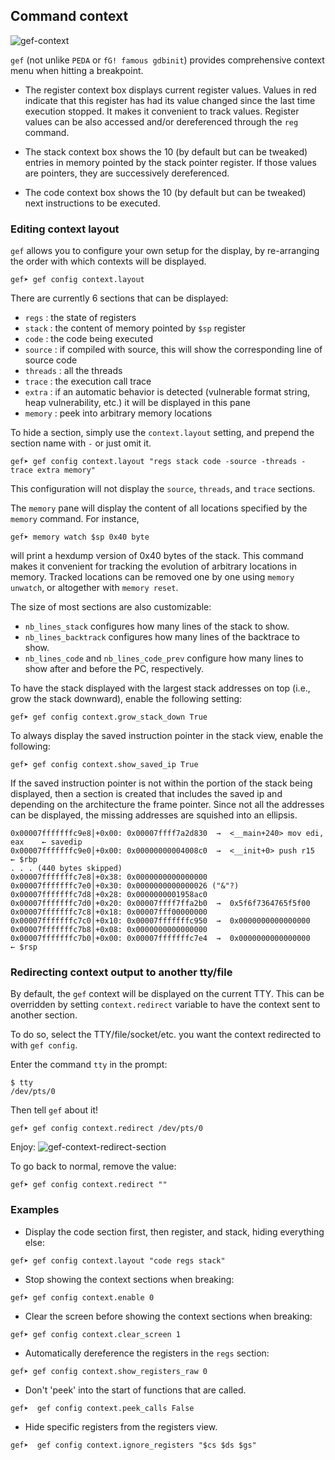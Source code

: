 ## Command context ##


![gef-context](https://i.imgur.com/aZiG8Yb.png)


`gef` (not unlike `PEDA` or `fG! famous gdbinit`) provides comprehensive context
menu when hitting a breakpoint.

* The register context box displays current register values. Values in red
  indicate that this register has had its value changed since the last
  time execution stopped. It makes it convenient to track values. Register
  values can be also accessed and/or dereferenced through the `reg` command.

* The stack context box shows the 10 (by default but can be tweaked) entries in
  memory pointed by the stack pointer register. If those values are pointers,
  they are successively dereferenced.

* The code context box shows the 10 (by default but can be tweaked) next
  instructions to be executed.


### Editing context layout ###

`gef` allows you to configure your own setup for the display, by re-arranging
the order with which contexts will be displayed.

```
gef➤ gef config context.layout
```

There are currently 6 sections that can be displayed:

   * `regs` : the state of registers
   * `stack` : the content of memory pointed by `$sp` register
   * `code` : the code being executed
   * `source` : if compiled with source, this will show the corresponding line
     of source code
   * `threads` : all the threads
   * `trace` : the execution call trace
   * `extra` : if an automatic behavior is detected (vulnerable format string,
     heap vulnerability, etc.) it will be displayed in this pane
   * `memory` : peek into arbitrary memory locations

To hide a section, simply use the `context.layout` setting, and prepend the
section name with `-` or just omit it.

```
gef➤ gef config context.layout "regs stack code -source -threads -trace extra memory"
```
This configuration will not display the `source`, `threads`, and `trace` sections.

The `memory` pane will display the content of all locations specified by the
`memory` command. For instance,

```
gef➤ memory watch $sp 0x40 byte
```

will print a hexdump version of 0x40 bytes of the stack. This command makes it
convenient for tracking the evolution of arbitrary locations in memory. Tracked
locations can be removed one by one using `memory unwatch`, or altogether with
`memory reset`.

The size of most sections are also customizable:

* `nb_lines_stack` configures how many lines of the stack to show.
* `nb_lines_backtrack` configures how many lines of the backtrace to show.
* `nb_lines_code` and `nb_lines_code_prev` configure how many lines to show
  after and before the PC, respectively.

To have the stack displayed with the largest stack addresses on top (i.e., grow the
stack downward), enable the following setting:
```
gef➤ gef config context.grow_stack_down True
```

To always display the saved instruction pointer in the stack view, enable the following:
```
gef➤ gef config context.show_saved_ip True
```

If the saved instruction pointer is not within the portion of the stack being displayed,
then a section is created that includes the saved ip and depending on the architecture
the frame pointer.  Since not all the addresses can be displayed, the missing addresses
are squished into an ellipsis.
```
0x00007fffffffc9e8│+0x00: 0x00007ffff7a2d830  →  <__main+240> mov edi, eax    ← savedip
0x00007fffffffc9e0│+0x00: 0x00000000004008c0  →  <__init+0> push r15    ← $rbp
. . . (440 bytes skipped)
0x00007fffffffc7e8│+0x38: 0x0000000000000000
0x00007fffffffc7e0│+0x30: 0x0000000000000026 ("&"?)
0x00007fffffffc7d8│+0x28: 0x0000000001958ac0
0x00007fffffffc7d0│+0x20: 0x00007ffff7ffa2b0  →  0x5f6f7364765f5f00
0x00007fffffffc7c8│+0x18: 0x00007fff00000000
0x00007fffffffc7c0│+0x10: 0x00007fffffffc950  →  0x0000000000000000
0x00007fffffffc7b8│+0x08: 0x0000000000000000
0x00007fffffffc7b0│+0x00: 0x00007fffffffc7e4  →  0x0000000000000000      ← $rsp
```

### Redirecting context output to another tty/file ###

By default, the `gef` context will be displayed on the current TTY. This can be
overridden by setting `context.redirect` variable to have the context sent to
another section.

To do so, select the TTY/file/socket/etc. you want the context redirected to
with `gef config`.

Enter the command `tty` in the prompt:
```
$ tty
/dev/pts/0
```

Then tell `gef` about it!
```
gef➤ gef config context.redirect /dev/pts/0
```

Enjoy:
![gef-context-redirect-section](https://i.imgur.com/sWlX37q.png)


To go back to normal, remove the value:
```
gef➤ gef config context.redirect ""
```

### Examples ###

* Display the code section first, then register, and stack, hiding everything else:
```
gef➤ gef config context.layout "code regs stack"
```

* Stop showing the context sections when breaking:
```
gef➤ gef config context.enable 0
```

* Clear the screen before showing the context sections when breaking:
```
gef➤ gef config context.clear_screen 1
```

* Automatically dereference the registers in the `regs` section:
```
gef➤ gef config context.show_registers_raw 0
```

* Don't 'peek' into the start of functions that are called.
```
gef➤  gef config context.peek_calls False
```

* Hide specific registers from the registers view.
```
gef➤  gef config context.ignore_registers "$cs $ds $gs"
``` 
